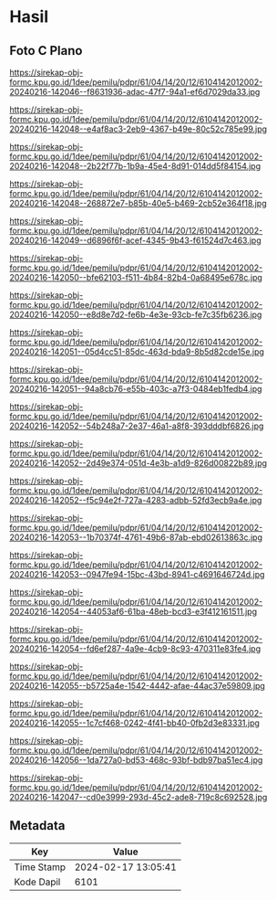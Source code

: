 # Hasil

## Foto C Plano

https://sirekap-obj-formc.kpu.go.id/1dee/pemilu/pdpr/61/04/14/20/12/6104142012002-20240216-142046--f8631936-adac-47f7-94a1-ef6d7029da33.jpg

https://sirekap-obj-formc.kpu.go.id/1dee/pemilu/pdpr/61/04/14/20/12/6104142012002-20240216-142048--e4af8ac3-2eb9-4367-b49e-80c52c785e99.jpg

https://sirekap-obj-formc.kpu.go.id/1dee/pemilu/pdpr/61/04/14/20/12/6104142012002-20240216-142048--2b22f77b-1b9a-45e4-8d91-014dd5f84154.jpg

https://sirekap-obj-formc.kpu.go.id/1dee/pemilu/pdpr/61/04/14/20/12/6104142012002-20240216-142048--268872e7-b85b-40e5-b469-2cb52e364f18.jpg

https://sirekap-obj-formc.kpu.go.id/1dee/pemilu/pdpr/61/04/14/20/12/6104142012002-20240216-142049--d6896f6f-acef-4345-9b43-f61524d7c463.jpg

https://sirekap-obj-formc.kpu.go.id/1dee/pemilu/pdpr/61/04/14/20/12/6104142012002-20240216-142050--bfe62103-f511-4b84-82b4-0a68495e678c.jpg

https://sirekap-obj-formc.kpu.go.id/1dee/pemilu/pdpr/61/04/14/20/12/6104142012002-20240216-142050--e8d8e7d2-fe6b-4e3e-93cb-fe7c35fb6236.jpg

https://sirekap-obj-formc.kpu.go.id/1dee/pemilu/pdpr/61/04/14/20/12/6104142012002-20240216-142051--05d4cc51-85dc-463d-bda9-8b5d82cde15e.jpg

https://sirekap-obj-formc.kpu.go.id/1dee/pemilu/pdpr/61/04/14/20/12/6104142012002-20240216-142051--94a8cb76-e55b-403c-a7f3-0484eb1fedb4.jpg

https://sirekap-obj-formc.kpu.go.id/1dee/pemilu/pdpr/61/04/14/20/12/6104142012002-20240216-142052--54b248a7-2e37-46a1-a8f8-393dddbf6826.jpg

https://sirekap-obj-formc.kpu.go.id/1dee/pemilu/pdpr/61/04/14/20/12/6104142012002-20240216-142052--2d49e374-051d-4e3b-a1d9-826d00822b89.jpg

https://sirekap-obj-formc.kpu.go.id/1dee/pemilu/pdpr/61/04/14/20/12/6104142012002-20240216-142052--f5c94e2f-727a-4283-adbb-52fd3ecb9a4e.jpg

https://sirekap-obj-formc.kpu.go.id/1dee/pemilu/pdpr/61/04/14/20/12/6104142012002-20240216-142053--1b70374f-4761-49b6-87ab-ebd02613863c.jpg

https://sirekap-obj-formc.kpu.go.id/1dee/pemilu/pdpr/61/04/14/20/12/6104142012002-20240216-142053--0947fe94-15bc-43bd-8941-c4691646724d.jpg

https://sirekap-obj-formc.kpu.go.id/1dee/pemilu/pdpr/61/04/14/20/12/6104142012002-20240216-142054--44053af6-61ba-48eb-bcd3-e3f412161511.jpg

https://sirekap-obj-formc.kpu.go.id/1dee/pemilu/pdpr/61/04/14/20/12/6104142012002-20240216-142054--fd6ef287-4a9e-4cb9-8c93-470311e83fe4.jpg

https://sirekap-obj-formc.kpu.go.id/1dee/pemilu/pdpr/61/04/14/20/12/6104142012002-20240216-142055--b5725a4e-1542-4442-afae-44ac37e59809.jpg

https://sirekap-obj-formc.kpu.go.id/1dee/pemilu/pdpr/61/04/14/20/12/6104142012002-20240216-142055--1c7cf468-0242-4f41-bb40-0fb2d3e83331.jpg

https://sirekap-obj-formc.kpu.go.id/1dee/pemilu/pdpr/61/04/14/20/12/6104142012002-20240216-142056--1da727a0-bd53-468c-93bf-bdb97ba51ec4.jpg

https://sirekap-obj-formc.kpu.go.id/1dee/pemilu/pdpr/61/04/14/20/12/6104142012002-20240216-142047--cd0e3999-293d-45c2-ade8-719c8c692528.jpg


## Metadata

| Key        | Value               |
| ---------- | ------------------- |
| Time Stamp | 2024-02-17 13:05:41 |
| Kode Dapil | 6101                |



